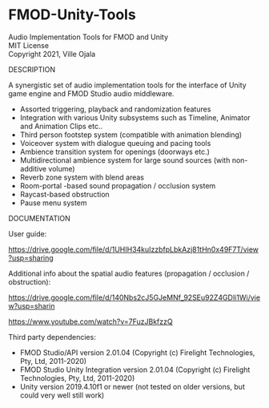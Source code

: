 # FMOD-Unity-Tools
Audio Implementation Tools for FMOD and Unity\
MIT License\
Copyright 2021, Ville Ojala

DESCRIPTION

A synergistic set of audio implementation tools for the interface of Unity game engine and FMOD Studio audio middleware.

- Assorted triggering, playback and randomization features
- Integration with various Unity subsystems such as Timeline, Animator and Animation Clips etc..
- Third person footstep system (compatible with animation blending)
- Voiceover system with dialogue queuing and pacing tools
- Ambience transition system for openings (doorways etc.)
- Multidirectional ambience system for large sound sources (with non-additive volume)
- Reverb zone system with blend areas
- Room-portal -based sound propagation / occlusion system 
- Raycast-based obstruction 
- Pause menu system

DOCUMENTATION

User guide:

https://drive.google.com/file/d/1UHIH34kuIzzbfpLbkAzj81tHn0x49F7T/view?usp=sharing


Additional info about the spatial audio features (propagation / occlusion / obstruction):

https://drive.google.com/file/d/140Nbs2cJ5GJeMNf_92SEu92Z4GDIi1Wi/view?usp=sharin

https://www.youtube.com/watch?v=7FuzJBkfzzQ

Third party dependencies:

- FMOD Studio/API version 2.01.04 (Copyright (c) Firelight Technologies, Pty, Ltd, 2011-2020)
- FMOD Studio Unity Integration version 2.01.04 (Copyright (c) Firelight Technologies, Pty, Ltd, 2011-2020)
- Unity version 2019.4.10f1 or newer (not tested on older versions, but could very well still work)
